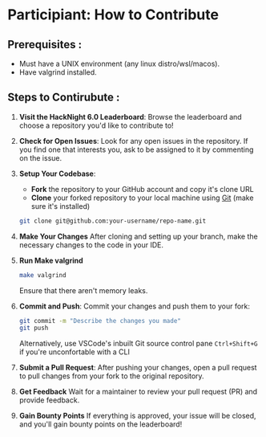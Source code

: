 # Participiant: How to Contribute

## Prerequisites : 
   - Must have a UNIX environment (any linux distro/wsl/macos).
   - Have valgrind installed.

## Steps to Contirubute :

1. **Visit the HackNight 6.0 Leaderboard**:
   Browse the leaderboard and choose a repository you'd like to contribute to!

2. **Check for Open Issues**:
   Look for any open issues in the repository. If you find one that interests you, ask to be assigned to it by commenting on the issue.

3. **Setup Your Codebase**:
   - **Fork** the repository to your GitHub account and copy it's clone URL
   - **Clone** your forked repository to your local machine using [Git](https://docs.github.com/en/get-started/getting-started-with-git/set-up-git) (make sure it's installed)

   ```bash
   git clone git@github.com:your-username/repo-name.git
   ```

4. **Make Your Changes**
   After cloning and setting up your branch, make the necessary changes to the code in your IDE.

5. **Run Make valgrind**
   ```bash
   make valgrind
   ```
   
   Ensure that there aren't memory leaks.

7. **Commit and Push**:
   Commit your changes and push them to your fork:

   ```bash
   git commit -m "Describe the changes you made"
   git push
   ```

   Alternatively, use VSCode's inbuilt Git source control pane `Ctrl+Shift+G` if you're unconfortable with a CLI

8. **Submit a Pull Request**:
   After pushing your changes, open a pull request to pull changes from your fork to the original repository.

9. **Get Feedback**
   Wait for a maintainer to review your pull request (PR) and provide feedback.

10. **Gain Bounty Points**
   If everything is approved, your issue will be closed, and you'll gain bounty points on the leaderboard!
